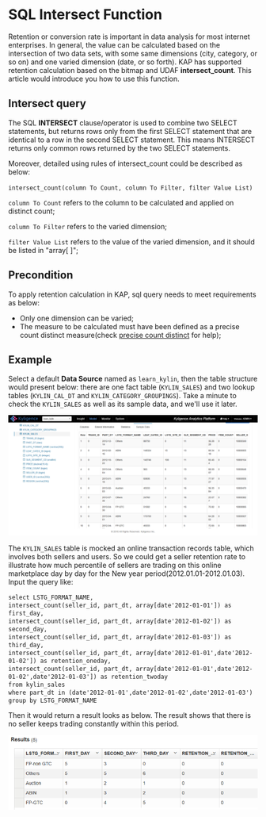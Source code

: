 # SQL Intersect Function

Retention or conversion rate is important in data analysis for most internet enterprises. In general, the value can be calculated based on the intersection of two data sets, with some same dimensions (city, category, or so on) and one varied dimension (date, or so forth). KAP has supported retention calculation based on the bitmap and UDAF **intersect_count**. This article would introduce you how to use this function.



## Intersect query

The SQL **INTERSECT** clause/operator is used to combine two SELECT statements, but returns rows only from the first SELECT statement that are identical to a row in the second SELECT statement. This means 
INTERSECT returns only common rows returned by the two SELECT statements.

Moreover, detailed using rules of intersect_count could be described as below:

`intersect_count(column To Count, column To Filter, filter Value List)`

`column To Count` refers to the column to be calculated and applied on distinct count;

`column To Filter` refers to the varied dimension;

`filter Value List` refers to the value of the varied dimension, and it should be listed in "array[ ]";



## Precondition

To apply retention calculation in KAP, sql query needs to meet requirements as below:

- Only one dimension can be varied;
- The measure to be calculated must have been defined as a precise count distinct measure(check [precise count distinct](../../model/cube/count_distinct_precise.en.md) for help);



## Example

Select a default **Data Source** named as `learn_kylin`, then the table structure would present below: there are one fact table (`KYLIN_SALES`) and two lookup tables (`KYLIN_CAL_DT` and `KYLIN_CATEGORY_GROUPINGS`). Take a minute to check the `KYLIN_SALES` as well as its sample data, and we'll use it later.

![](images/wd_datasample.png)

The  `KYLIN_SALES`  table is mocked an online transaction records table, which involves both sellers and users. So we could get a seller retention rate to illustrate how much percentile of sellers are trading on this online marketplace day by day for the New year period(2012.01.01-2012.01.03). Input the query like:

```
select LSTG_FORMAT_NAME,
intersect_count(seller_id, part_dt, array[date'2012-01-01']) as first_day,
intersect_count(seller_id, part_dt, array[date'2012-01-02']) as second_day,
intersect_count(seller_id, part_dt, array[date'2012-01-03']) as third_day,
intersect_count(seller_id, part_dt, array[date'2012-01-01',date'2012-01-02']) as retention_oneday,
intersect_count(seller_id, part_dt, array[date'2012-01-01',date'2012-01-02',date'2012-01-03']) as retention_twoday
from kylin_sales
where part_dt in (date'2012-01-01',date'2012-01-02',date'2012-01-03')
group by LSTG_FORMAT_NAME
```

Then it would return a result looks as below. The result shows that there is no seller keeps trading constantly within this period.

![](images/intersect_count.1.png)